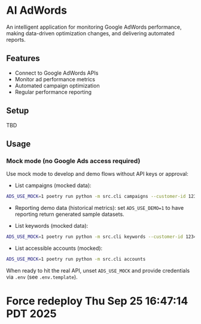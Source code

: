 # AI AdWords

An intelligent application for monitoring Google AdWords performance, making data-driven optimization changes, and delivering automated reports.

## Features
- Connect to Google AdWords APIs
- Monitor ad performance metrics
- Automated campaign optimization
- Regular performance reporting

## Setup
TBD

## Usage

### Mock mode (no Google Ads access required)
Use mock mode to develop and demo flows without API keys or approval:

- List campaigns (mocked data):

```bash
ADS_USE_MOCK=1 poetry run python -m src.cli campaigns --customer-id 1234567890 --action list
```

- Reporting demo data (historical metrics): set `ADS_USE_DEMO=1` to have reporting return generated sample datasets.

- List keywords (mocked data):

```bash
ADS_USE_MOCK=1 poetry run python -m src.cli keywords --customer-id 1234567890 --limit 10
```

- List accessible accounts (mocked):

```bash
ADS_USE_MOCK=1 poetry run python -m src.cli accounts
```

When ready to hit the real API, unset `ADS_USE_MOCK` and provide credentials via `.env` (see `.env.template`).

# Force redeploy Thu Sep 25 16:47:14 PDT 2025
